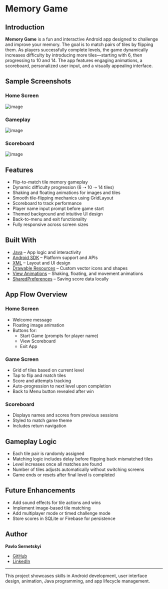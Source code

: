 # Memory Game

## Introduction
**Memory Game** is a fun and interactive Android app designed to challenge and improve your memory. The goal is to match pairs of tiles by flipping them. As players successfully complete levels, the game dynamically increases difficulty by introducing more tiles—starting with 6, then progressing to 10 and 14. The app features engaging animations, a scoreboard, personalized user input, and a visually appealing interface.

##  Sample Screenshots
### Home Screen 
![image](https://github.com/user-attachments/assets/2437b9e5-f0e2-4cf1-9c44-293f95f9690b)

### Gameplay
![image](https://github.com/user-attachments/assets/c1b1ad7a-9a51-440b-b00e-c61c81596d5c)

### Scoreboard
![image](https://github.com/user-attachments/assets/f27bc916-4b54-4f76-8a62-62b7df0d2043)


##  Features
- Flip-to-match tile memory gameplay
- Dynamic difficulty progression (6 ➝ 10 ➝ 14 tiles)
- Shaking and floating animations for images and tiles
- Smooth tile-flipping mechanics using GridLayout
- Scoreboard to track performance
- Player name input prompt before game start
- Themed background and intuitive UI design
- Back-to-menu and exit functionality
- Fully responsive across screen sizes

##  Built With
- [Java](https://www.oracle.com/java/technologies/javase-downloads.html) – App logic and interactivity
- [Android SDK](https://developer.android.com/studio) – Platform support and APIs
- [XML](https://developer.android.com/guide/topics/ui/declaring-layout) – Layout and UI design
- [Drawable Resources](https://developer.android.com/guide/topics/resources/drawable-resource) – Custom vector icons and shapes
- [View Animations](https://developer.android.com/reference/android/view/animation/TranslateAnimation) – Shaking, floating, and movement animations
- [SharedPreferences](https://developer.android.com/training/data-storage/shared-preferences) – Saving score data locally

##  App Flow Overview

### Home Screen
- Welcome message
- Floating image animation
- Buttons for:
    - Start Game (prompts for player name)
    - View Scoreboard
    - Exit App

### Game Screen
- Grid of tiles based on current level
- Tap to flip and match tiles
- Score and attempts tracking
- Auto-progression to next level upon completion
- Back to Menu button revealed after win

### Scoreboard
- Displays names and scores from previous sessions
- Styled to match game theme
- Includes return navigation

##  Gameplay Logic
- Each tile pair is randomly assigned
- Matching logic includes delay before flipping back mismatched tiles
- Level increases once all matches are found
- Number of tiles adjusts automatically without switching screens
- Game ends or resets after final level is completed

##  Future Enhancements
- Add sound effects for tile actions and wins
- Implement image-based tile matching
- Add multiplayer mode or timed challenge mode
- Store scores in SQLite or Firebase for persistence

##  Author

**Pavlo Sernetskyi**
- [GitHub](https://github.com/PavloSernetskyi)
- [LinkedIn](https://www.linkedin.com/in/pavlo-sernetskyi)

---
 This project showcases skills in Android development, user interface design, animation, Java programming, and app lifecycle management.
